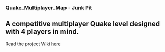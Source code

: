 ### Quake_Multiplayer_Map - Junk Pit
## A competitive multiplayer Quake level designed with 4 players in mind.
Read the project Wiki [here](https://github.com/TJCampo/Quake_Multiplayer_Map/wiki)

